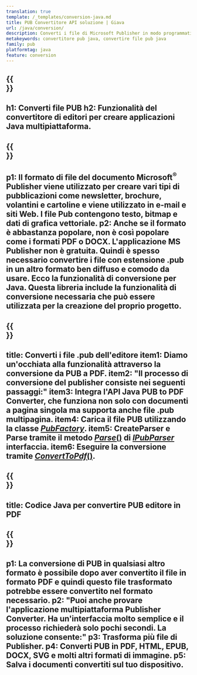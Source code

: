 ```yaml
---
translation: true
template: /_templates/conversion-java.md
title: PUB Convertitore API soluzione | Giava
url: /java/conversion/
description: Converti i file di Microsoft Publisher in modo programmatico tramite Java. Semplice soluzione API per costruire il tuo progetto Java convertitore PUB.
metakeywords: convertitore pub java, convertire file pub java
family: pub
platformtag: java
feature: conversion
---
```


{{<section banner>}}
---
h1: Converti file PUB
h2: Funzionalità del convertitore di editori per creare applicazioni Java multipiattaforma.
---

{{<section overview>}}
---
p1: Il formato di file del documento Microsoft<sup>®</sup> Publisher viene utilizzato per creare vari tipi di pubblicazioni come newsletter, brochure, volantini e cartoline e viene utilizzato in e-mail e siti Web. I file Pub contengono testo, bitmap e dati di grafica vettoriale.
p2: Anche se il formato è abbastanza popolare, non è così popolare come i formati PDF o DOCX. L'applicazione MS Publisher non è gratuita. Quindi è spesso necessario convertire i file con estensione .pub in un altro formato ben diffuso e comodo da usare. Ecco la funzionalità di conversione per Java. Questa libreria include la funzionalità di conversione necessaria che può essere utilizzata per la creazione del proprio progetto.
---

{{<section feature1>}}
---
title: Converti i file .pub dell'editore
item1: Diamo un'occhiata alla funzionalità attraverso la conversione da PUB a PDF.
item2: "Il processo di conversione del publisher consiste nei seguenti passaggi:"
item3: Integra l'API Java PUB to PDF Converter, che funziona non solo con documenti a pagina singola ma supporta anche file .pub multipagina.
item4: Carica il file PUB utilizzando la classe [*PubFactory*](https://reference.aspose.com/pub/java/com.aspose.pub/PubFactory).
item5: CreateParser e Parse tramite il metodo [*Parse*()](https://reference.aspose.com/pub/java/com.aspose.pub/IPubParser#parse--) di [*IPubParser*](https://reference.aspose.com/pub/java/com.aspose.pub/IPubParser) interfaccia.
item6: Eseguire la conversione tramite [*ConvertToPdf*()](https://reference.aspose.com/pub/java/com.aspose.pub/IPdfConverter#convertToPdf-com.aspose.pub.Document-java.ioMetodo.OutputStream-).
---

{{<section codeexample>}}
---
title: Codice Java per convertire PUB editore in PDF
---

{{<section summary>}}
---
p1: La conversione di PUB in qualsiasi altro formato è possibile dopo aver convertito il file in formato PDF e quindi questo file trasformato potrebbe essere convertito nel formato necessario.
p2: "Puoi anche provare l'applicazione multipiattaforma Publisher Converter. Ha un'interfaccia molto semplice e il processo richiederà solo pochi secondi. La soluzione consente:"
p3: Trasforma più file di Publisher.
p4: Converti PUB in PDF, HTML, EPUB, DOCX, SVG e molti altri formati di immagine.
p5: Salva i documenti convertiti sul tuo dispositivo.
---